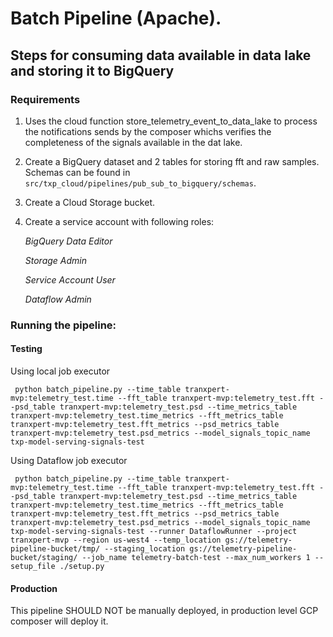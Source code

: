 # Batch Pipeline (Apache).

## Steps for consuming data available in data lake and storing it to BigQuery

### Requirements
1. Uses the cloud function store_telemetry_event_to_data_lake to process the notifications sends by the composer
whichs verifies the completeness of the signals available in the dat lake.
2. Create a BigQuery dataset and 2 tables for storing fft and raw samples.
Schemas can be found in ```src/txp_cloud/pipelines/pub_sub_to_bigquery/schemas```.
3. Create a Cloud Storage bucket.
4. Create a service account with following roles:

    *BigQuery Data Editor*

    *Storage Admin*

    *Service Account User*

    *Dataflow Admin*

### Running the pipeline:

#### Testing

Using local job executor
```commandline
 python batch_pipeline.py --time_table tranxpert-mvp:telemetry_test.time --fft_table tranxpert-mvp:telemetry_test.fft --psd_table tranxpert-mvp:telemetry_test.psd --time_metrics_table tranxpert-mvp:telemetry_test.time_metrics --fft_metrics_table tranxpert-mvp:telemetry_test.fft_metrics --psd_metrics_table tranxpert-mvp:telemetry_test.psd_metrics --model_signals_topic_name txp-model-serving-signals-test
```

Using Dataflow job executor
```commandline
 python batch_pipeline.py --time_table tranxpert-mvp:telemetry_test.time --fft_table tranxpert-mvp:telemetry_test.fft --psd_table tranxpert-mvp:telemetry_test.psd --time_metrics_table tranxpert-mvp:telemetry_test.time_metrics --fft_metrics_table tranxpert-mvp:telemetry_test.fft_metrics --psd_metrics_table tranxpert-mvp:telemetry_test.psd_metrics --model_signals_topic_name txp-model-serving-signals-test --runner DataflowRunner --project tranxpert-mvp --region us-west4 --temp_location gs://telemetry-pipeline-bucket/tmp/ --staging_location gs://telemetry-pipeline-bucket/staging/ --job_name telemetry-batch-test --max_num_workers 1 --setup_file ./setup.py
```

#### Production
This pipeline SHOULD NOT be manually deployed, in production level GCP composer will deploy it.
